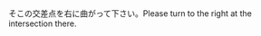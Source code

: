 <tr><td>そこの交差点を右に曲がって下さい。<td><tr><tr><td>Please turn to the right at the intersection there.<td><tr></table>

